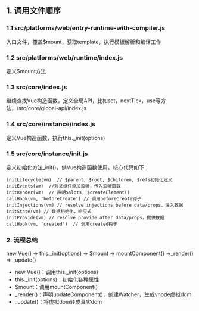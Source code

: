 ## 1. 调用文件顺序

### 1.1 src/platforms/web/entry-runtime-with-compiler.js

入口文件，覆盖$mount，获取template，执行模板解析和编译工作

### 1.2 src/platforms/web/runtime/index.js

定义$mount方法

### 1.3 src/core/index.js

继续查找Vue构造函数，定义全局API，比如set，nextTick，use等方法，/src/core/global-api/index.js

### 1.4 src/core/instance/index.js

定义Vue构造函数，执行this._init(options)

### 1.5 src/core/instance/init.js

定义初始化方法_init()，供Vue构造函数使用，核心代码如下：

```
initLifecycle(vm)  // $parent, $root, $children, $refs初始化定义
initEvents(vm)  //对父组件添加监听，传入监听函数
initRender(vm)  // 声明$slots, $createElement()
callHook(vm, 'beforeCreate') // 调用beforeCreate钩子
initInjections(vm) // resolve injections before data/props，注入数据
initState(vm) // 数据初始化，响应式
initProvide(vm) // resolve provide after data/props，提供数据
callHook(vm, 'created')  // 调用created钩子
```


### 2. 流程总结

new Vue() => this._init(options) => $mount => mountComponent() =>_render() => _update()

- new Vue()：调用this._init(options)
- this._init(options)：初始化各种属性
- $mount：调用mountComponent()
- _render()：声明updateComponent()，创建Watcher，生成vnode虚拟dom
- _update()：将虚拟dom转成真实dom

